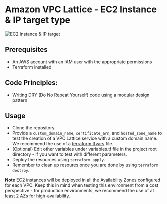 # Amazon VPC Lattice - EC2 Instance & IP target type

![EC2 Instance & IP target](../../../images/pattern1_architecture1.png)

## Prerequisites
- An AWS account with an IAM user with the appropriate permissions
- Terraform installed

## Code Principles:
- Writing DRY (Do No Repeat Yourself) code using a modular design pattern

## Usage
- Clone the repository.
- Provide a `custom_domain_name`, `certificate_arn`, and `hosted_zone_name` to test the creation of a VPC Lattice service with a custom domain name. We recommend the use of a [terraform.tfvars](https://developer.hashicorp.com/terraform/language/values/variables) file.
- (Optional) Edit other variables under variables.tf file in the project root directory - if you want to test with different parameters.
- Deploy the resources using `terraform apply`.
- Remember to clean up resoures once you are done by using `terraform destroy`.

**Note** EC2 instances will be deployed in all the Availability Zones configured for each VPC. Keep this in mind when testing this environment from a cost perspective - for production environments, we recommend the use of at least 2 AZs for high-availability.